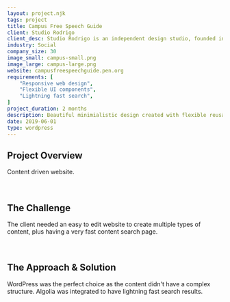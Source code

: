 ```yaml
---
layout: project.njk
tags: project
title: Campus Free Speech Guide
client: Studio Rodrigo
client_desc: Studio Rodrigo is an independent design studio, founded in 2012, with a focus on creating great digital products and services.
industry: Social
company_size: 30
image_small: campus-small.png
image_large: campus-large.png
website: campusfreespeechguide.pen.org
requirements: [
    "Responsive web design",
    "Flexible UI components",
    "Lightning fast search",
]
project_duration: 2 months
description: Beautiful minimialistic design created with flexible reusable blocks.
date: 2019-06-01
type: wordpress
---
```


## Project Overview
Content driven website.
\
&nbsp;
\
&nbsp;
## The Challenge
The client needed an easy to edit website to create multiple types of content, plus having a very fast content search page.
\
&nbsp;
\
&nbsp;
## The Approach & Solution
WordPress was the perfect choice as the content didn't have a complex structure. Algolia was integrated to have lightning fast search results.
